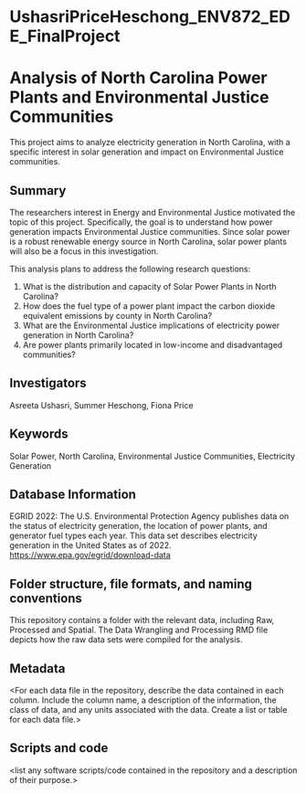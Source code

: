 # UshasriPriceHeschong_ENV872_EDE_FinalProject

# Analysis of North Carolina Power Plants and Environmental Justice Communities

This project aims to analyze electricity generation in North Carolina, with a specific interest in solar generation and impact on Environmental Justice communities.

## Summary
The researchers interest in Energy and Environmental Justice motivated the topic of this project. Specifically, the goal is to understand how power generation impacts Environmental Justice communities. Since solar power is a robust renewable energy source in North Carolina, solar power plants will also be a focus in this investigation.

This analysis plans to address the following research questions:

1. What is the distribution and capacity of Solar Power Plants in North Carolina?
2. How does the fuel type of a power plant impact the carbon dioxide equivalent emissions by county in North Carolina?
3. What are the Environmental Justice implications of electricity power generation in North Carolina?
4. Are power plants primarily located in low-income and disadvantaged communities?

## Investigators
Asreeta Ushasri, Summer Heschong, Fiona Price

## Keywords
Solar Power, North Carolina, Environmental Justice Communities, Electricity Generation

## Database Information
EGRID 2022: The U.S. Environmental Protection Agency publishes data on the status of electricity generation, the location of power plants, and generator fuel types each year. This data set describes electricity generation in the United States as of 2022. https://www.epa.gov/egrid/download-data

## Folder structure, file formats, and naming conventions
This repository contains a folder with the relevant data, including Raw, Processed and Spatial. The Data Wrangling and Processing RMD file depicts how the raw data sets were compiled for the analysis.

## Metadata
<For each data file in the repository, describe the data contained in each column.
Include the column name, a description of the information, the class of data, and
any units associated with the data. Create a list or table for each data file.>

## Scripts and code
<list any software scripts/code contained in the repository and a description of
their purpose.>
